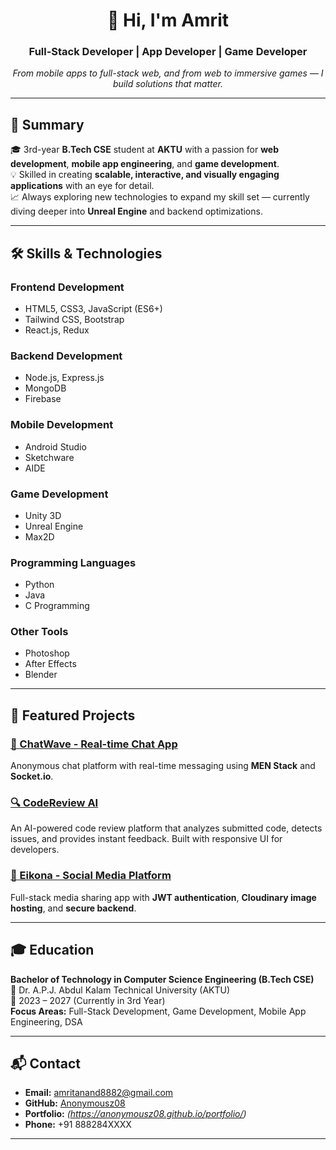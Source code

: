 <h1 align="center">👋 Hi, I'm Amrit</h1>
<h3 align="center">Full-Stack Developer | App Developer | Game Developer</h3>
<p align="center">
  <em>From mobile apps to full-stack web, and from web to immersive games — I build solutions that matter.</em>
</p>

---

## 🧾 Summary
🎓 3rd-year **B.Tech CSE** student at **AKTU** with a passion for **web development**, **mobile app engineering**, and **game development**.  
💡 Skilled in creating **scalable, interactive, and visually engaging applications** with an eye for detail.  
📈 Always exploring new technologies to expand my skill set — currently diving deeper into **Unreal Engine** and backend optimizations.

---

## 🛠 Skills & Technologies

### **Frontend Development**
- HTML5, CSS3, JavaScript (ES6+)
- Tailwind CSS, Bootstrap
- React.js, Redux

### **Backend Development**
- Node.js, Express.js
- MongoDB
- Firebase

### **Mobile Development**
- Android Studio
- Sketchware
- AIDE

### **Game Development**
- Unity 3D
- Unreal Engine
- Max2D

### **Programming Languages**
- Python
- Java
- C Programming

### **Other Tools**
- Photoshop
- After Effects
- Blender

---

## 💼 Featured Projects

### [📡 ChatWave - Real-time Chat App](https://chatwave-musk.onrender.com/)
Anonymous chat platform with real-time messaging using **MEN Stack** and **Socket.io**.

### [🔍 CodeReview AI](https://codereview-ai-34re.onrender.com/)
An AI-powered code review platform that analyzes submitted code, detects issues, and provides instant feedback. Built with responsive UI for developers.

### [📸 Eikona - Social Media Platform](https://eikonaapp.onrender.com/)
Full-stack media sharing app with **JWT authentication**, **Cloudinary image hosting**, and **secure backend**.

---

## 🎓 Education
**Bachelor of Technology in Computer Science Engineering (B.Tech CSE)**  
📍 Dr. A.P.J. Abdul Kalam Technical University (AKTU)  
📅 2023 – 2027 (Currently in 3rd Year)  
**Focus Areas:** Full-Stack Development, Game Development, Mobile App Engineering, DSA

---

## 📬 Contact
- **Email:** [amritanand8882@gmail.com](mailto:amritanand8882@gmail.com)
- **GitHub:** [Anonymousz08](https://github.com/Anonymousz08)
- **Portfolio:** *(https://anonymousz08.github.io/portfolio/)*
- **Phone:** +91 888284XXXX

---
